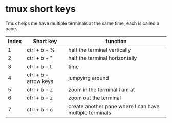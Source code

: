 # tmux short keys

Tmux helps me have multiple terminals at the same time, each is called a pane. 

|**Index**|**Short key** | **function**| 
| -- | --|  -- | 
|1 | ctrl + b + %| half the terminal vertically  |
|2 |ctrl + b + "| half the terminal horizontally  | 
|3 |ctrl + b + t| time  | 
|4 |ctrl + b + arrow keys| jumpying around  | 
|5 |ctrl + b + z| zoom in the terminal I am at  | 
|6 |ctrl + b + z| zoom out the terminal  | 
|7 |ctrl + b + c| create another pane where I can have multiple terminals| 

